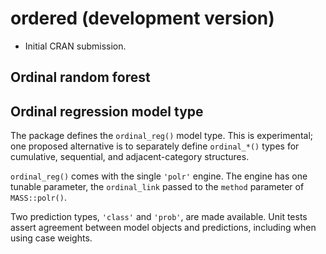 # ordered (development version)

* Initial CRAN submission.

## Ordinal random forest



## Ordinal regression model type

The package defines the `ordinal_reg()` model type.
This is experimental; one proposed alternative is to separately define `ordinal_*()` types for cumulative, sequential, and adjacent-category structures.

`ordinal_reg()` comes with the single `'polr'` engine.
The engine has one tunable parameter, the `ordinal_link` passed to the `method` parameter of `MASS::polr()`.

Two prediction types, `'class'` and `'prob'`, are made available.
Unit tests assert agreement between model objects and predictions, including when using case weights.
